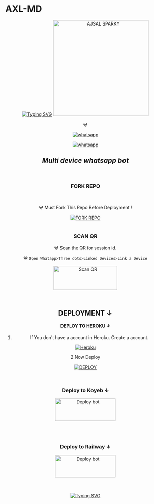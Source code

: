 # AXL-MD 
<div align="center">
<a href="https://git.io/typing-svg"><img src="https://readme-typing-svg.demolab.com?font=Ribeye&size=50&pause=1000&color=A52A2A&center=true&width=910&height=100&lines=Hey+❤️‍🩹+I'm+A-X-L+MD;ᴍᴜʟᴛɪ+ᴅɪᴠɪᴄᴇ+ᴡʜᴀᴛꜱᴀᴩᴩ+ʙᴏᴛ🗿;ᴄᴏᴅᴇᴅ+ʙy+ᴛᴇᴀᴍ-ꜱᴩᴀʀᴋy👨🏻‍💻" alt="Typing SVG" /></a>
<img alt="AJSAL SPARKY" height="300" src="https://i.imgur.com/HGvPCKM.jpg">
</p>
  </a>
</p>
   
<p align="center">
𖤍
<p align="center">

  <a aria-label="Join our chats" href="https://chat.whatsapp.com/HbekCMezwdr6bZXFjTNkLH" target="_blank">
    <img alt="whatsapp" src="https://img.shields.io/badge/Join Group-25D366?style=for-the-badge&logo=whatsapp&logoColor=white" />
  </a>
 
<p align="center">
  
<p align="center">
<a href="https://api.whatsapp.com/send?phone=+919539412641&text=*_From+Github🍒_*" target="blank">
<img alt="whatsapp" src="https://img.shields.io/badge/Contact-25D366?style=for-the-badge&logo=whatsapp&logoColor=white" />
  </a>
  
## _Multi device whatsapp bot_

</p>
<br>

 ### FORK REPO
<br>

𖤍 Must Fork This Repo Before Deployment !
   <br>
 <p align="center">
<a href="https://github.com/A-J-S-A-L-S-P-A-R-K-Y/AXL-MD/fork"><img title="FORK REPO"
src="https://img.shields.io/badge/FORK REPO-h?color=black&style=for-the-badge&logo=stackshare"></a><br><br>
 

   
### SCAN QR
𖤍 Scan the QR for session id.

</p>

𖤍 `Open Whatapp>Three dots>Linked Devices>Link a Device`
</p>
 <p align="center">
<a href="https://api.whatsapp.com/send?phone=+919539412641&text=*Developing!+wait+and+seeee😌👣🍒*"><img align="center" src="https://i.imgur.com/dzPTA6u.png" alt="Scan QR" height="75" width="200" /></a><br>



<div>
<br>

## DEPLOYMENT ↓

</p>

 #### DEPLOY TO HEROKU ↓

1. If You don't have a account in Heroku. Create a account.
 
   <p align="center">
   
<a href='https://signup.heroku.com/' target="_blank"><img alt='Heroku' src='https://img.shields.io/badge/-Create-black?style=for-the-badge&logo=heroku&logoColor=pink'/></a>

</p>

</p>

2.Now Deploy
</p>

<a href='https://api.whatsapp.com/send?phone=+919539412641&text=*Developing!+wait+and+seeee😌👣🍒*' target="_blank"><img alt='DEPLOY' src='https://img.shields.io/badge/-DEPLOY-black?style=for-the-badge&logo=heroku&logoColor=pink'/></a>
  <div>
<br>

### Deploy to Koyeb ↓

<a href="https://api.whatsapp.com/send?phone=+919539412641&text=*Developing!+wait+and+seeee😌👣🍒*" target="blank"><img align="center" src="https://i.imgur.com/PNoLtFq.png" alt="Deploy bot" height="70" width="190" /></a>
  <div>
<br>
<div>
  <br>


### Deploy to Railway ↓

<a href="https://api.whatsapp.com/send?phone=+919539412641&text=*Developing!+wait+and+seeee😌👣🍒*" target="blank"><img align="center" src="https://railway.app/button.svg" alt="Deploy bot" height="70" width="190" /></a>
  <div>
<br>
<div>
  <br>
<div align="center">
<a href="https://git.io/typing-svg"><img src="https://readme-typing-svg.demolab.com?font=Ribeye&size=50&pause=1000&color=A52A2A&center=true&width=910&height=100&lines=ᴛʜᴀɴᴋꜱ+ꜰᴏʀ+ᴠɪꜱɪᴛɪɴɢ❤️‍🩹+𝘼𝙓𝙇-𝙈𝘿𖤍" alt="Typing SVG" /></a>

</p>
  </a>
</p>

